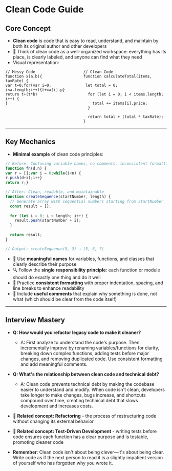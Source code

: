 # Clean Code Guide

## Core Concept
- **Clean code** is code that is easy to read, understand, and maintain by both its original author and other developers
- 🧹 Think of clean code as a well-organized workspace: everything has its place, is clearly labeled, and anyone can find what they need
- Visual representation:

```
// Messy Code                     // Clean Code
function x(a,b){                  function calculateTotal(items, taxRate) {
var t=0;for(var i=0;               let total = 0;
i<a.length;i++){t+=a[i].p}          
return t+(t*b)                      for (let i = 0; i < items.length; i++) {
}                                     total += items[i].price;
                                    }
                                    
                                    return total + (total * taxRate);
                                  }
```

---

## Key Mechanics 
- **Minimal example** of clean code principles:

```javascript
// Before: Confusing variable names, no comments, inconsistent formatting
function fn(d,n) {
var r = [];var i = 0;while(i<n) {
r.push(d+i);i++}
return r;}

// After: Clean, readable, and maintainable
function createSequence(startNumber, length) {
  // Generate array with sequential numbers starting from startNumber
  const result = [];
  
  for (let i = 0; i < length; i++) {
    result.push(startNumber + i);
  }
  
  return result;
}

// Output: createSequence(5, 3) → [5, 6, 7]
```

- 📏 Use **meaningful names** for variables, functions, and classes that clearly describe their purpose
- 🔍 Follow the **single responsibility principle**: each function or module should do exactly one thing and do it well
- 🧩 Practice **consistent formatting** with proper indentation, spacing, and line breaks to enhance readability
- 📝 Include **useful comments** that explain why something is done, not what (which should be clear from the code itself)

---

## Interview Mastery 
- **Q: How would you refactor legacy code to make it cleaner?**
  - A: First analyze to understand the code's purpose. Then incrementally improve by renaming variables/functions for clarity, breaking down complex functions, adding tests before major changes, and removing duplicated code. Use consistent formatting and add meaningful comments.

- **Q: What's the relationship between clean code and technical debt?**
  - A: Clean code prevents technical debt by making the codebase easier to understand and modify. When code isn't clean, developers take longer to make changes, bugs increase, and shortcuts compound over time, creating technical debt that slows development and increases costs.

- 🔄 **Related concept: Refactoring** - the process of restructuring code without changing its external behavior
  
- 🧪 **Related concept: Test-Driven Development** - writing tests before code ensures each function has a clear purpose and is testable, promoting cleaner code

- **Remember**: Clean code isn't about being clever—it's about being clear. Write code as if the next person to read it is a slightly impatient version of yourself who has forgotten why you wrote it.
